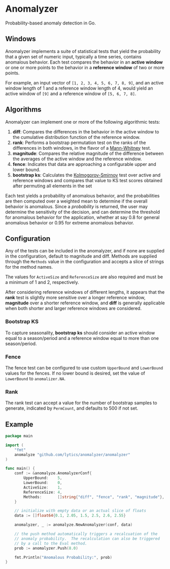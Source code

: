
# Anomalyzer

Probability-based anomaly detection in Go.

## Windows

Anomalyzer implements a suite of statistical tests that yield the probability that a given set of numeric input, typically a time series, contains anomalous behavior.  Each test compares the behavior in an **active window** or one or more points to the behavior in a **reference window** of two or more points.

For example, an input vector of `[1, 2, 3, 4, 5, 6, 7, 8, 9]`, and an active window length of 1 and a reference window length of 4, would yield an active window of `[9]` and a reference window of `[5, 6, 7, 8]`.

## Algorithms

Anomalyzer can implement one or more of the following algorithmic tests:

1. **diff**: Compares the differences in the behavior in the active window to the cumulative distribution function of the reference window.
2. **rank**: Performs a bootstrap permutation test on the ranks of the differences in both windows, in the flavor of a [Mann-Whitney](http://en.wikipedia.org/wiki/Mann%E2%80%93Whitney_U_test) test.
3. **magnitude**: Compares the relative magnitude of the difference between the averages of the active window and the reference window.
4. **fence**: Indicates that data are approaching a configurable upper and lower bound.
5. **bootstrap ks**: Calculates the [Kolmogorov-Smirnov](http://en.wikipedia.org/wiki/Kolmogorov%E2%80%93Smirnov_test) test over active and reference windows and compares that value to KS test scores obtained after permuting all elements in the set

Each test yields a probability of anomalous behavior, and the probabilities are then computed over a weighted mean to determine if the overall behavior is anomalous.  Since a *probability* is returned, the user may determine the sensitivity of the decision, and can determine the threshold for anomalous behavior for the application, whether at say 0.8 for general anomalous behavior or 0.95 for extreme anomalous behavior.

## Configuration

Any of the tests can be included in the anomalyzer, and if none are supplied in the configuration, default to magnitude and diff.  Methods are supplied through the `Methods` value in the configuration and accepts a slice of strings for the method names.

The values for `ActiveSize` and `ReferenceSize` are also required and must be a minimum of 1 and 2, respectively.

After considering reference windows of different lengths, it appears that the **rank** test is slightly more sensitive over a longer reference window, **magnitude** over a shorter reference window, and **diff** is generally applicable when both shorter and larger reference windows are considered. 

### Bootstrap KS

To capture seasonality, **bootstrap ks** should consider an active window equal to a season/period and a reference window equal to more than one season/period. 

### Fence

The fence test can be configured to use custom `UpperBound` and `LowerBound` values for the fences.  If no lower bound is desired, set the value of `LowerBound` to `anomalizer.NA`.

### Rank

The rank test can accept a value for the number of bootstrap samples to generate, indicated by `PermCount`, and defaults to 500 if not set.


## Example

```go
package main

import (
	"fmt"
	anomalyze "github.com/lytics/anomalyzer/anomalyzer"
)

func main() {
	conf := &anomalyze.AnomalyzerConf{
		UpperBound:    5,
		LowerBound:    0,
		ActiveSize:    1,
		ReferenceSize: 4,
		Methods:       []string{"diff", "fence", "rank", "magnitude"},
	}

	// initialize with empty data or an actual slice of floats
	data := []float64{0.1, 2.05, 1.5, 2.5, 2.6, 2.55}

	anomalyzer, _ := anomalyze.NewAnomalyzer(conf, data)

	// the push method automatically triggers a recalcuation of the
	// anomaly probability.  The recalculation can also be triggered
	// by a call to the Eval method.
	prob := anomalyzer.Push(8.0)

	fmt.Println("Anomalous Probability:", prob)
}

```
